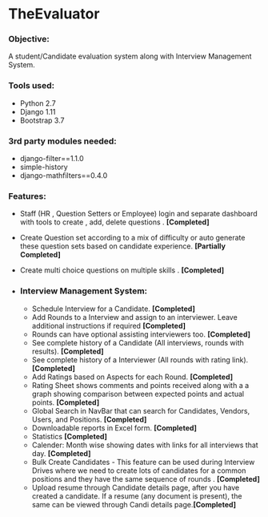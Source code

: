 # TheEvaluator

 ### Objective:

 A student/Candidate evaluation system along with Interview Management System.

### Tools used:

- Python 2.7
- Django 1.11
- Bootstrap 3.7

### 3rd party modules needed:

- django-filter==1.1.0
- simple-history
- django-mathfilters==0.4.0

### Features:

- Staff (HR , Question Setters or Employee)  login and separate dashboard with tools to create , add, delete questions . **[Completed]**
- Create Question set according to a mix of difficulty or auto generate these question sets based on candidate experience. **[Partially Completed]**
- Create multi choice questions on multiple skills . **[Completed]**

- ### Interview Management System:

  - Schedule Interview for a Candidate. **[Completed]**
  - Add Rounds to a Interview and assign to an interviewer. Leave additional instructions if required **[Completed]**
  - Rounds can have optional assisting interviewers too. **[Completed]**
  - See complete history of a Candidate (All interviews, rounds with results). **[Completed]**
  - See complete history of a Interviewer (All rounds with rating link). **[Completed]**
  - Add Ratings based on Aspects for each Round. **[Completed]**
  - Rating Sheet shows comments and points received along with a a graph showing comparison
    between expected points and actual points. **[Completed]**
  - Global Search in NavBar that can search for Candidates, Vendors, Users, and Positions. **[Completed]**
  - Downloadable reports in Excel form. **[Completed]**
  - Statistics **[Completed]**
  - Calender: Month wise showing dates with links for all interviews that day. **[Completed]**
  - Bulk Create Candidates - This feature can be used during Interview Drives where we need to create lots of candidates for a common positions and they have the same sequence of rounds . **[Completed]**
  - Upload resume through Candidate details page, after you have created a candidate. If a resume (any document is present), the same can be viewed through Candi details page.**[Completed]**

